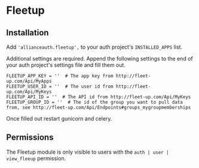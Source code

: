 # Fleetup

## Installation

Add `'allianceauth.fleetup',` to your auth project's `INSTALLED_APPS` list.

Additional settings are required. Append the following settings to the end of your auth project's settings file and fill them out.

    FLEETUP_APP_KEY = ''  # The app key from http://fleet-up.com/Api/MyApps
    FLEETUP_USER_ID = ''  # The user id from http://fleet-up.com/Api/MyKeys
    FLEETUP_API_ID = ''  # The API id from http://fleet-up.com/Api/MyKeys
    FLEETUP_GROUP_ID = ''  # The id of the group you want to pull data from, see http://fleet-up.com/Api/Endpoints#groups_mygroupmemberships

Once filled out restart gunicorn and celery.

## Permissions

The Fleetup module is only visible to users with the `auth | user | view_fleeup` permission.